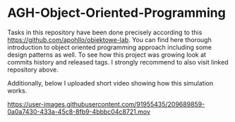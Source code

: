 # AGH-Object-Oriented-Programming

Tasks in this repository have been done precisely according to this https://github.com/apohllo/obiektowe-lab. You can find here thorough
introduction to object oriented programming approach including some design patterns as well. To see how this project was growing look at commits history
and released tags. I strongly recommend to also visit linked repository above.

Additionally, below I uploaded short video showing how this simulation works.


https://user-images.githubusercontent.com/91955435/209689859-0a0a7430-433a-45c8-8fb9-4bbbc04c8721.mov

